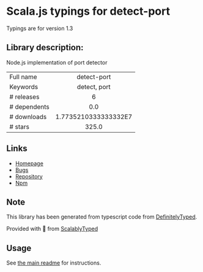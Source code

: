 
# Scala.js typings for detect-port

Typings are for version 1.3

## Library description:
Node.js implementation of port detector

|                    |                 |
| ------------------ | :-------------: |
| Full name          | detect-port |
| Keywords           | detect, port |
| # releases         | 6 |
| # dependents       | 0.0 |
| # downloads        | 1.7735210333333332E7 |
| # stars            | 325.0 |

## Links
- [Homepage](https://github.com/node-modules/detect-port)
- [Bugs](https://github.com/node-modules/detect-port/issues)
- [Repository](https://github.com/node-modules/detect-port)
- [Npm](https://www.npmjs.com/package/detect-port)
    


## Note
This library has been generated from typescript code from [DefinitelyTyped](https://definitelytyped.org).

Provided with :purple_heart: from [ScalablyTyped](https://github.com/oyvindberg/ScalablyTyped)

## Usage
See [the main readme](../../readme.md) for instructions.



